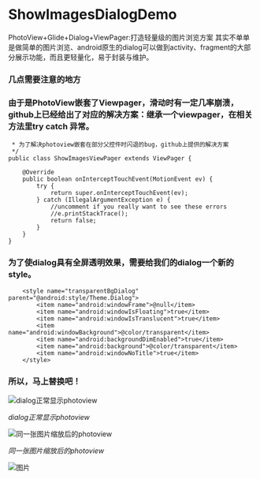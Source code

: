 # ShowImagesDialogDemo
PhotoView+Glide+Dialog+ViewPager:打造轻量级的图片浏览方案
其实不单单是做简单的图片浏览、android原生的dialog可以做到activity、fragment的大部分展示功能，而且更轻量化，易于封装与维护。

### 几点需要注意的地方
### 由于是PhotoView嵌套了Viewpager，滑动时有一定几率崩溃，github上已经给出了对应的解决方案：继承一个viewpager，在相关方法里try catch 异常。
```/**
 * 为了解决photoview嵌套在部分父控件时闪退的bug，github上提供的解决方案
 */
public class ShowImagesViewPager extends ViewPager {
    
    @Override
    public boolean onInterceptTouchEvent(MotionEvent ev) {
        try {
            return super.onInterceptTouchEvent(ev);
        } catch (IllegalArgumentException e) {
            //uncomment if you really want to see these errors
            //e.printStackTrace();
            return false;
        }
    }
}
```

### 为了使dialog具有全屏透明效果，需要给我们的dialog一个新的style。

```<!--全屏背景半透明 dialog-->
    <style name="transparentBgDialog" parent="@android:style/Theme.Dialog">
        <item name="android:windowFrame">@null</item>
        <item name="android:windowIsFloating">true</item>
        <item name="android:windowIsTranslucent">true</item>
        <item name="android:windowBackground">@color/transparent</item>
        <item name="android:backgroundDimEnabled">true</item>
        <item name="android:background">@color/transparent</item>
        <item name="android:windowNoTitle">true</item>
    </style>

```

### 所以，马上替换吧！

![dialog正常显示photoview](http://upload-images.jianshu.io/upload_images/3417659-e81582bfaf009d2a.png?imageMogr2/auto-orient/strip%7CimageView2/2/w/340)

*dialog正常显示photoview*

![同一张图片缩放后的photoview](http://upload-images.jianshu.io/upload_images/3417659-59c183019c7a0232.png?imageMogr2/auto-orient/strip%7CimageView2/2/w/340)

*同一张图片缩放后的photoview*

![图片](http://upload-images.jianshu.io/upload_images/3417659-5daf8fdd69a8aa3e.png?imageMogr2/auto-orient/strip%7CimageView2/2/w/340)
